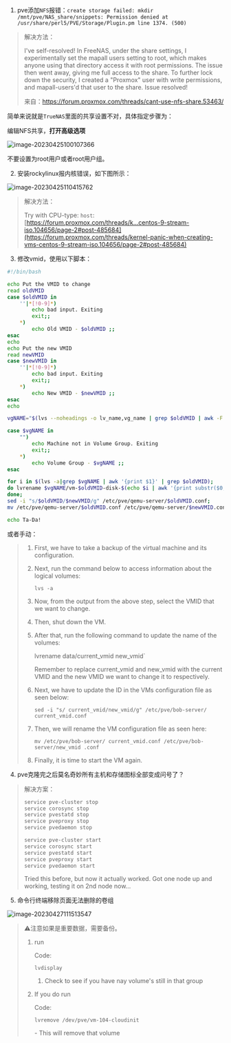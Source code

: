 1. pve添加`NFS`报错：`create storage failed: mkdir /mnt/pve/NAS_share/snippets: Permission denied at /usr/share/perl5/PVE/Storage/Plugin.pm line 1374. (500)`

> 解决方法：
>
> I've self-resolved! In FreeNAS, under the share settings, I experimentally set the mapall users setting to root, which makes anyone using that directory access it with root permissions. The issue then went away, giving me full access to the share. To further lock down the security, I created a "Proxmox" user with write permissions, and mapall-users'd that user to the share. Issue resolved!
>
> 
>
> 来自：https://forum.proxmox.com/threads/cant-use-nfs-share.53463/

简单来说就是`TrueNAS`里面的共享设置不对，具体指定步骤为：

编辑NFS共享，**打开高级选项**

![image-20230425100107366](https://cdn.agou-ops.cn/others/image-20230425100107366.png)

不要设置为root用户或者root用户组。

2. 安装rockylinux报内核错误，如下图所示：

![image-20230425110415762](https://cdn.agou-ops.cn/others/image-20230425110415762.png)

> 解决方法：
>
> Try with CPU-type: `host`:
> [https://forum.proxmox.com/threads/k...centos-9-stream-iso.104656/page-2#post-485684](https://forum.proxmox.com/threads/kernel-panic-when-creating-vms-centos-9-stream-iso.104656/page-2#post-485684)

3. 修改vmid，使用以下脚本：

```bash
#!/bin/bash

echo Put the VMID to change
read oldVMID
case $oldVMID in
    ''|*[!0-9]*)
        echo bad input. Exiting
        exit;;
    *)
        echo Old VMID - $oldVMID ;;
esac
echo
echo Put the new VMID
read newVMID
case $newVMID in
    ''|*[!0-9]*)
        echo bad input. Exiting
        exit;;
    *)
        echo New VMID - $newVMID ;;
esac
echo

vgNAME="$(lvs --noheadings -o lv_name,vg_name | grep $oldVMID | awk -F ' ' '{print $2}' | uniq -d)"

case $vgNAME in
    "")
        echo Machine not in Volume Group. Exiting
        exit;;
    *)
        echo Volume Group - $vgNAME ;;
esac

for i in $(lvs -a|grep $vgNAME | awk '{print $1}' | grep $oldVMID);
do lvrename $vgNAME/vm-$oldVMID-disk-$(echo $i | awk '{print substr($0,length,1)}') vm-$newVMID-disk-$(echo $i | awk '{print substr($0,length,1)}');
done;
sed -i "s/$oldVMID/$newVMID/g" /etc/pve/qemu-server/$oldVMID.conf;
mv /etc/pve/qemu-server/$oldVMID.conf /etc/pve/qemu-server/$newVMID.conf;

echo Ta-Da!
```

或者手动：

> 1. First, we have to take a backup of the virtual machine and its configuration.
>
>     
>
> 2. Next, run the command below to access information about the logical volumes:
>
>     
>
>     `lvs -a`
>
>     
>
> 3. Now, from the output from the above step, select the VMID that we want to change.
>
>     
>
> 4. Then, shut down the VM.
>
>     
>
> 5. After that, run the following command to update the name of the volumes:
>
>     
>
>     lvrename data/current_vmid new_vmid`
>
>     
>
>     Remember to replace current_vmid and new_vmid with the current VMID and the new VMID we want to change it to respectively.
>
>     
>
> 6. Next, we have to update the ID in the VMs configuration file as seen below:
>
>     
>
>     `sed -i "s/ current_vmid/new_vmid/g" /etc/pve/bob-server/ current_vmid.conf`
>
>     
>
> 7. Then, we will rename the VM configuration file as seen here:
>
>     
>
>     `mv /etc/pve/bob-server/ current_vmid.conf /etc/pve/bob-server/new_vmid .conf`
>
>     
>
> 8. Finally, it is time to start the VM again.

4. pve克隆完之后莫名奇妙所有主机和存储图标全部变成问号了？

>解决方案：
>
>```bash
>service pve-cluster stop
>service corosync stop
>service pvestatd stop
>service pveproxy stop
>service pvedaemon stop
>
>service pve-cluster start
>service corosync start
>service pvestatd start
>service pveproxy start
>service pvedaemon start
>```
>
>Tried this before, but now it actually worked. Got one node up and working, testing it on 2nd node now...

5. 命令行终端移除页面无法删除的卷组

![image-20230427111513547](https://cdn.agou-ops.cn/others/image-20230427111513547.png)

> :warning:注意如果是重要数据，需要备份。
>
> 1. run
>
>     Code:
>
>     ```
>     lvdisplay
>     ```
>
>     1. Check to see if you have nay volume's still in that group
>
> 2. If you do run
>
>     Code:
>
>     ```
>     lvremove /dev/pve/vm-104-cloudinit
>     ```
>
>     \- This will remove that volume